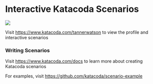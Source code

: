 # Interactive Katacoda Scenarios

[![](http://shields.katacoda.com/katacoda/tannerwatson/count.svg)](https://www.katacoda.com/tannerwatson "Get your profile on Katacoda.com")

Visit https://www.katacoda.com/tannerwatson to view the profile and interactive scenarios

### Writing Scenarios
Visit https://www.katacoda.com/docs to learn more about creating Katacoda scenarios

For examples, visit https://github.com/katacoda/scenario-example
